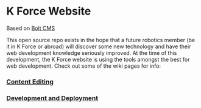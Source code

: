 K Force Website
===============

Based on [Bolt CMS](http://bolt.cm)

This open source repo exists in the hope that a future robotics member (be it in K Force or abroad) will discover some new technology and have their web development knowledge seriously improved. At the time of this development, the K Force website is using the tools amongst the best for web development. Check out some of the wiki pages for info:

### [Content Editing](https://github.com/Kristin-Robotics/kforce-website/wiki/Content-Editing)
### [Development and Deployment](https://github.com/Kristin-Robotics/kforce-website/wiki/Development-and-Deployment)